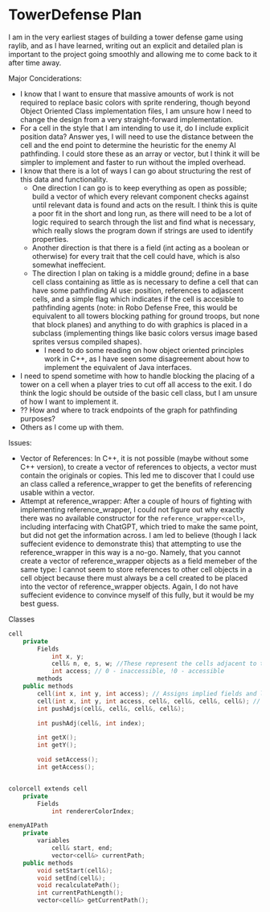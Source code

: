 # TowerDefense Plan

I am in the very earliest stages of building a tower defense game using raylib, and as I have learned, writing out an explicit and detailed plan is important to the project going smoothly and allowing me to come back to it after time away.

Major Conciderations:

- I know that I want to ensure that massive amounts of work is not required to replace basic colors with sprite rendering, though beyond Object Oriented Class implementation files, I am unsure how I need to change the design from a very straight-forward implementation.
- For a cell in the style that I am intending to use it, do I include explicit position data? Answer yes, I will need to use the distance between the cell and the end point to determine the heuristic for the enemy AI pathfinding.  I could store these as an array or vector, but I think it will be simpler to implement and faster to run without the impled overhead.
- I know that there is a lot of ways I can go about structuring the rest of this data and functionality.
    - One direction I can go is to keep everything as open as possible; build a vector of which every relevant component checks against until relevant data is found and acts on the result. I think this is quite a poor fit in the short and long run, as there will need to be a lot of logic required to search through the list and find what is necessary, which really slows the program down if strings are used to identify properties.
    - Another direction is that there is a field (int acting as a boolean or otherwise) for every trait that the cell could have, which is also somewhat ineffecient.
    - The direction I plan on taking is a middle ground; define in a base cell class containing as little as is necessary to define a cell that can have some pathfinding AI use: position, references to adjascent cells, and a simple flag which indicates if the cell is accesible to pathfinding agents (note: in Robo Defense Free, this would be equivalent to all towers blocking pathing for ground troops, but none that block planes) and anything to do with graphics is placed in a subclass (implementing things like basic colors versus image based sprites versus compiled shapes).
        - I need to do some reading on how object oriented principles work in C++, as I have seen some disagreement about how to implement the equivalent of Java interfaces.
- I need to spend sometime with how to handle blocking the placing of a tower on a cell when a player tries to cut off all access to the exit. I do think the logic should be outside of the basic cell class, but I am unsure of how I want to implement it.
- ?? How and where to track endpoints of the graph for pathfinding purposes?
- Others as I come up with them.

Issues:
- Vector of References: In C++, it is not possible (maybe without some C++ version), to create a vector of references to objects, a vector must contain the originals or copies. This led me to discover that I could use an class called a reference_wrapper to get the benefits of referencing usable within a vector.
- Attempt at reference_wrapper: After a couple of hours of fighting with implementing reference_wrapper, I could not figure out why exactly there was no available constructor for the `reference_wrapper<cell>`, including interfacing with ChatGPT, which tried to make the same point, but did not get the information across. I am led to believe (though I lack suffecient evidence to demonstrate this) that attempting to use the reference_wrapper in this way is a no-go. Namely, that you cannot create a vector of reference_wrapper objects as a field memeber of the same type: I cannot seem to store references to other cell objects in a cell object because there must always be a cell created to be placed into the vector of reference_wrapper objects. Again, I do not have suffecient evidence to convince myself of this fully, but it would be my best guess.  

Classes
```c++
cell
    private
        Fields
            int x, y;
            cell& n, e, s, w; //These represent the cells adjacent to this cell in the directions (n)orth, east, south, and west.
            int access; // 0 - inaccessible, !0 - accessible
        methods
    public methods
        cell(int x, int y, int access); // Assigns implied fields and leaves all adjascent cell references null
        cell(int x, int y, int access, cell&, cell&, cell&, cell&); // Assigns implied fields, cells are in the order north, east, south, and west
        int pushAdjs(cell&, cell&, cell&, cell&);

        int pushAdj(cell&, int index);

        int getX();
        int getY();

        void setAccess();
        int getAccess();


colorcell extends cell
    private
        Fields
            int rendererColorIndex;

enemyAIPath
    private
        variables
            cell& start, end;
            vector<cell&> currentPath;
    public methods
        void setStart(cell&);
        void setEnd(cell&);
        void recalculatePath();
        int currentPathLength();
        vector<cell&> getCurrentPath();
```